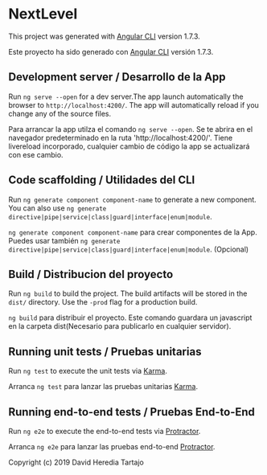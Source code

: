 # NextLevel
This project was generated with [Angular CLI](https://github.com/angular/angular-cli) version 1.7.3.

Este proyecto ha sido generado con [Angular CLI](https://github.com/angular/angular-cli) versión 1.7.3.

## Development server / Desarrollo de la App
Run `ng serve --open` for a dev server.The app launch automatically  the browser to `http://localhost:4200/`. The app will automatically reload if you change any of the source files.

Para arrancar la app utilza el comando `ng serve --open`. Se te abrira en el navegador predeterminado en la ruta 'http://localhost:4200/'. Tiene livereload incorporado, cualquier cambio de código la app se actualizará con ese cambio.

## Code scaffolding / Utilidades del CLI
Run `ng generate component component-name` to generate a new component. You can also use `ng generate directive|pipe|service|class|guard|interface|enum|module`.

`ng generate component component-name` para crear componentes de la App. Puedes usar también `ng generate directive|pipe|service|class|guard|interface|enum|module`. (Opcional)

## Build / Distribucion del proyecto
Run `ng build` to build the project. The build artifacts will be stored in the `dist/` directory. Use the `-prod` flag for a production build.

`ng build` para distribuir el proyecto. Este comando guardara un javascript en la carpeta dist(Necesario para publicarlo en cualquier servidor).

## Running unit tests / Pruebas unitarias
Run `ng test` to execute the unit tests via [Karma](https://karma-runner.github.io).

Arranca `ng test` para lanzar las pruebas unitarias [Karma](https://karma-runner.github.io).

## Running end-to-end tests / Pruebas End-to-End
Run `ng e2e` to execute the end-to-end tests via [Protractor](http://www.protractortest.org/).

Arranca `ng e2e` para lanzar las pruebas end-to-end [Protractor](http://www.protractortest.org/).

Copyright (c) 2019 David Heredia Tartajo

